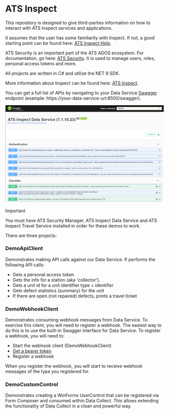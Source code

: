 # ATS Inspect

This repository is designed to give third-parties information on how to interact with ATS Inspect services and applications.

It assumes that the user has some familiarity with Inspect. If not, a good starting point can be found here: [ATS Inspect Help](https://ats-help.com/inspect/#t=Home.htm).

ATS Security is an important part of the ATS ADOS ecosystem. For documentation, go here: [ATS Security](https://ats-help.com/security-configuration/#t=Home.htm). It is used to manage users, roles, personal access tokens and more.

All projects are written in C# and utilize the NET 9 SDK.

More information about Inspect can be found here: [ATS Inspect](https://ats-global.com/ats-inspect).

You can get a full list of APIs by navigating to your Data Service [Swagger](https://en.wikipedia.org/wiki/Swagger_(software)) endpoint (example: https://your-data-service-url:8500/swagger).

![swagger ui main](doc-resources/swagger-ui-main.png)

> [!IMPORTANT]
You must have ATS Security Manager, ATS Inspect Data Service and ATS Inspect Travel Service installed in order for these demos to work.

There are three projects:

### DemoApiClient
Demonstrates making API calls against our Data Service.
If performs the following API calls:
* Gets a personal access token
* Gets the info for a station (aka 'collector').
* Gets a unit id for a unit identifier type + identifier
* Gets defect statistics (summary) for the unit
* If there are open (not repaired) defects, prints a travel ticket

### DemoWebhookClient
Demonstrates consuming webhook messages from Data Service.
To exercise this client, you will need to register a webhook. The easiest way to do this is to use the built-in Swagger interface for Data Service.
To register a webhook, you will need to:
* Start the webhook client (DemoWebhookClient)
* [Get a bearer token](doc-resources/get-access-token.md)
* Register a webhook

When you register the webhook, you will start to receive webhook messages of the type you registered for.


### DemoCustomControl
Demonstrates creating a WinForms UserControl that can be registered via Form Composer and consumed within Data Collect. This allows extending the functionality of Data Collect in a clean and powerful way.